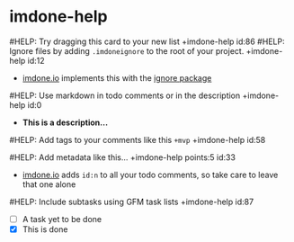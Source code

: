 imdone-help
====
#HELP: Try dragging this card to your new list +imdone-help id:86
#HELP: Ignore files by adding `.imdoneignore` to the root of your project. +imdone-help id:12
- [imdone.io](https://imdone.io) implements this with the [ignore package](https://www.npmjs.com/package/ignore)

#HELP: Use markdown in todo comments or in the description +imdone-help id:0
- **This is a description...**

#HELP: Add tags to your comments like this `+mvp` +imdone-help id:58

#HELP: Add metadata like this... +imdone-help points:5 id:33
- [imdone.io](https://imdone.io) adds `id:n` to all your todo comments, so take care to leave that one alone

#HELP: Include subtasks using GFM task lists +imdone-help id:87
- [ ] A task yet to be done
- [x] This is done
